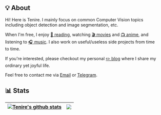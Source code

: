 ## 💡 About

Hi! Here is Tenire. I mainly focus on common Computer Vision topics including object detection and image segmentation, etc. 

When I'm free, I enjoy [📖 reading](), watching [🎬 movies]() and [📺 anime](), and listening to [🎧 music](). I also work on useful/useless side projects from time to time.

If you're interested, please checkout my personal [✏️ blog](https://www.tenire.com) where I share my ordinary yet joyful life. 

Feel free to contact me via <a href="mailto:i@tenire.com">Email</a> or [Telegram](https://t.me/itenire).

## 📊 Stats

| <a href="https://github.com/Tenire"><img align="center" src="https://github-readme-stats.vercel.app/api?username=Tenire&show_icons=true&include_all_commits=true&theme=tokyonight&hide_border=true&count_private=true" alt="Tenire's github stats" /></a> | <a href="https://github.com/Tenire"><img align="center" src="https://github-readme-stats.vercel.app/api/top-langs/?username=Tenire&layout=compact&theme=tokyonight&hide_border=true" /></a> |
| ------------------------------------------------------------ | ------------------------------------------------------------ |